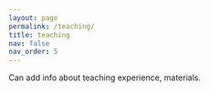 ```yaml
---
layout: page
permalink: /teaching/
title: teaching
nav: false
nav_order: 5
---
```


Can add info about teaching experience, materials.
